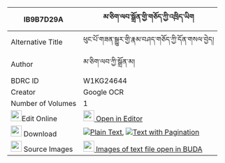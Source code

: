 |IB9B7D29A|མ་ཅིག་ལབ་སྒྲོན་གྱི་གཅོད་ཀྱི་འཁྲིད་ཡིག 
| --- | --- 
|Alternative Title |ཕུང་པོ་གཟན་སྒྱུར་གྱི་རྣམ་བཤད་གཅོད་ཀྱི་དོན་གསལ་བྱེད།
|Author| མ་ཅིག་ལབ་ཀྱི་སྒྲོན་མ།
|BDRC ID | W1KG24644
|Creator | Google OCR
|Number of Volumes| 1
|<img width="25" src="https://img.icons8.com/color/25/000000/edit-property.png">Edit Online| [<img width="25" src="https://avatars.githubusercontent.com/u/45091458?s=200&v=4"> Open in Editor](http://editor.openpecha.org/IB9B7D29A)
|<img width="25" src="https://img.icons8.com/fluent/48/000000/download-2.png"/>  Download | [![](https://img.icons8.com/color/20/000000/txt.png)Plain Text](https://github.com/Openpecha/IB9B7D29A/releases/download/v2/ma_chik_lab_dron_gyi_cho_kyi_t_plain_IB9B7D29A.zip), [![](https://img.icons8.com/color/20/000000/txt.png)Text with Pagination](https://github.com/Openpecha/IB9B7D29A/releases/download/v2/ma_chik_lab_dron_gyi_cho_kyi_t_pages_IB9B7D29A.zip)
|<img width="25" src="https://img.icons8.com/plasticine/100/000000/pictures-folder.png"/>  Source Images | [<img width="25" src="https://library.bdrc.io/icons/BUDA-small.svg"> Images of text file open in BUDA](https://library.bdrc.io/show/bdr:W1KG24644)